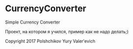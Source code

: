 # CurrencyConverter

Simple Currency Converter

Проект, на котором я учился, пример как не надо делать;)

Copyright 2017 Polshchikov Yury Valer'evich
